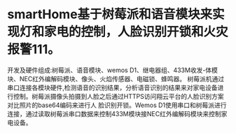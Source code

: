 # smartHome基于树莓派和语音模块来实现灯和家电的控制，人脸识别开锁和火灾报警111。
开发及硬件组成:树莓派、语音模块、wemos D1、继电器组、433M收发-体模块、NEC红外编解码模块、像头、火焰传感器、电磁锁、蜂鸣器。
树莓派机通过串口连接各模块硬件,检测语音的识别结果，分析语音识别的结果来对家电设备进行控制。树莓派摄像头拍摄到人脸之后通过HTTPS访问翔云平台的人脸识别方案对比照片的base64编码来进行人 脸识别开锁。Wemos D1使用串口和树莓派进行连接，通过读取树莓派串口数据来控制433M模块接NEC红外编解码模块来控制家电设备。
